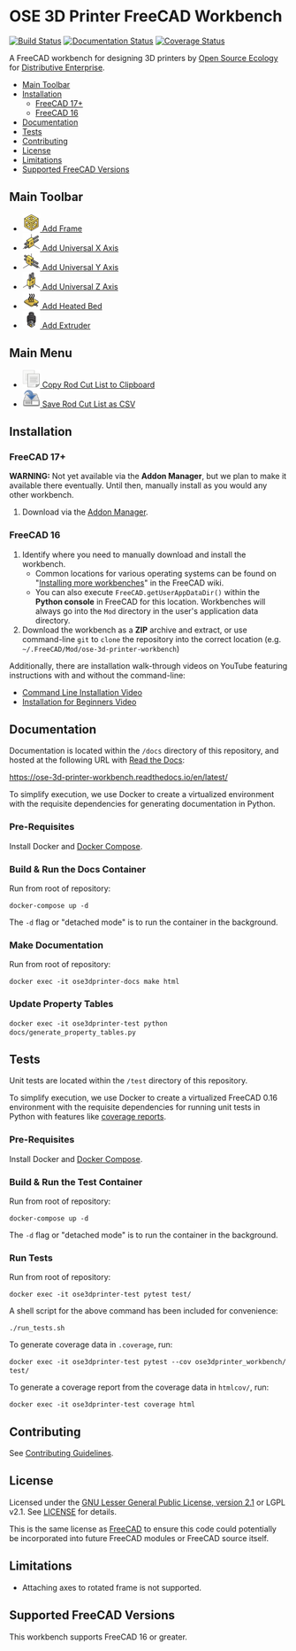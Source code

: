 # OSE 3D Printer FreeCAD Workbench
[![Build Status](https://travis-ci.org/gbroques/ose-3d-printer-workbench.svg?branch=master)](https://travis-ci.org/gbroques/ose-3d-printer-workbench) [![Documentation Status](https://readthedocs.org/projects/ose-3d-printer-workbench/badge/?version=latest)](https://ose-3d-printer-workbench.readthedocs.io/en/latest/?badge=latest)
 [![Coverage Status](https://coveralls.io/repos/github/gbroques/ose-3d-printer-workbench/badge.svg)](https://coveralls.io/github/gbroques/ose-3d-printer-workbench)

A FreeCAD workbench for designing 3D printers by [Open Source Ecology](https://www.opensourceecology.org/) for [Distributive Enterprise](https://wiki.opensourceecology.org/wiki/Distributive_Enterprise).

* [Main Toolbar](#main-toolbar)
* [Installation](#installation)
  * [FreeCAD 17+](#freecad-17+)
  * [FreeCAD 16](#freecad-16)
* [Documentation](#documentation)
* [Tests](#tests)
* [Contributing](#contributing)
* [License](#license)
* [Limitations](#limitations)
* [Supported FreeCAD Versions](#supported-freecad-versions)

## Main Toolbar
* [<img alt="Add Frame" src="ose3dprinter/gui/resources/Frame.svg" width="32" height="32" /> Add Frame](https://ose-3d-printer-workbench.readthedocs.io/en/latest/pages/add_frame.html)
* [<img alt="Add Universal X Axis" src="ose3dprinter/gui/resources/UniversalXAxis.svg" width="32" height="32" /> Add Universal X Axis](https://ose-3d-printer-workbench.readthedocs.io/en/latest/pages/add_universal_axis.html)
* [<img alt="Add Universal Y Axis" src="ose3dprinter/gui/resources/UniversalYAxis.svg" width="32" height="32" /> Add Universal Y Axis](https://ose-3d-printer-workbench.readthedocs.io/en/latest/pages/add_universal_axis.html)
* [<img alt="Add Universal Z Axis" src="ose3dprinter/gui/resources/UniversalZAxis.svg" width="32" height="32" /> Add Universal Z Axis](https://ose-3d-printer-workbench.readthedocs.io/en/latest/pages/add_universal_axis.html)
* [<img alt="Add Heated Bed" src="ose3dprinter/gui/resources/HeatedBed.svg" width="32" height="32" /> Add Heated Bed](https://ose-3d-printer-workbench.readthedocs.io/en/latest/pages/add_heated_bed.html)
* [<img alt="Add Extruder" src="ose3dprinter/gui/resources/Extruder.svg" width="32" height="32" /> Add Extruder](https://ose-3d-printer-workbench.readthedocs.io/en/latest/pages/add_extruder.html)

## Main Menu
* [<img alt="Copy Rod Cut List to Clipboard" src="ose3dprinter/gui/resources/edit-copy.svg" width="32" height="32" /> Copy Rod Cut List to Clipboard](https://ose-3d-printer-workbench.readthedocs.io/en/latest/pages/generate_rod_cut_list.html)
* [<img alt="Save Rod Cut List as CSV" src="ose3dprinter/gui/resources/document-save-as.svg" width="32" height="32" /> Save Rod Cut List as CSV](https://ose-3d-printer-workbench.readthedocs.io/en/latest/pages/generate_rod_cut_list.html)

## Installation
### FreeCAD 17+
**WARNING:** Not yet available via the **Addon Manager**, but we plan to make it available there eventually. Until then, manually install as you would any other workbench.

1. Download via the [Addon Manager](https://wiki.freecadweb.org/Std_AddonMgr).

### FreeCAD 16
1. Identify where you need to manually download and install the workbench.
    * Common locations for various operating systems can be found on "[Installing more workbenches](https://wiki.freecadweb.org/Installing_more_workbenches)" in the FreeCAD wiki.
    * You can also execute `FreeCAD.getUserAppDataDir()` within the **Python console** in FreeCAD for this location. Workbenches will always go into the `Mod` directory in the user's application data directory.
2. Download the workbench as a **ZIP** archive and extract, or use command-line `git` to `clone` the repository into the correct location (e.g. `~/.FreeCAD/Mod/ose-3d-printer-workbench`)

Additionally, there are installation walk-through videos on YouTube featuring instructions with and without the command-line:
* [Command Line Installation Video](https://youtu.be/PtBoIBTPNv4)
* [Installation for Beginners Video](https://youtu.be/C3W3fNzsydo)

## Documentation
Documentation is located within the `/docs` directory of this repository, and hosted at the following URL with [Read the Docs](https://readthedocs.org/):

https://ose-3d-printer-workbench.readthedocs.io/en/latest/

To simplify execution, we use Docker to create a virtualized environment with the requisite dependencies for generating documentation in Python.

### Pre-Requisites
Install Docker and [Docker Compose](https://docs.docker.com/compose/install/).

### Build & Run the Docs Container
Run from root of repository:

    docker-compose up -d

The `-d` flag or "detached mode" is to run the container in the background.

### Make Documentation
Run from root of repository:

    docker exec -it ose3dprinter-docs make html

### Update Property Tables

    docker exec -it ose3dprinter-test python docs/generate_property_tables.py

## Tests
Unit tests are located within the `/test` directory of this repository.

To simplify execution, we use Docker to create a virtualized FreeCAD 0.16 environment with the requisite dependencies for running unit tests in Python with features like [coverage reports](https://en.wikipedia.org/wiki/Code_coverage).

### Pre-Requisites
Install Docker and [Docker Compose](https://docs.docker.com/compose/install/).

### Build & Run the Test Container
Run from root of repository:

    docker-compose up -d

The `-d` flag or "detached mode" is to run the container in the background.

### Run Tests
Run from root of repository:

    docker exec -it ose3dprinter-test pytest test/

A shell script for the above command has been included for convenience:

    ./run_tests.sh

To generate coverage data in `.coverage`, run:

    docker exec -it ose3dprinter-test pytest --cov ose3dprinter_workbench/ test/

To generate a coverage report from the coverage data in `htmlcov/`, run:

    docker exec -it ose3dprinter-test coverage html

## Contributing

See [Contributing Guidelines](./CONTRIBUTING.md).

## License

Licensed under the [GNU Lesser General Public License, version 2.1](https://www.gnu.org/licenses/old-licenses/lgpl-2.1.en.html) or LGPL v2.1. See [LICENSE](./LICENSE) for details.

This is the same license as [FreeCAD](https://wiki.freecadweb.org/Licence) to ensure this code could potentially be incorporated into future FreeCAD modules or FreeCAD source itself.

## Limitations
* Attaching axes to rotated frame is not supported.

## Supported FreeCAD Versions
This workbench supports FreeCAD 16 or greater.
